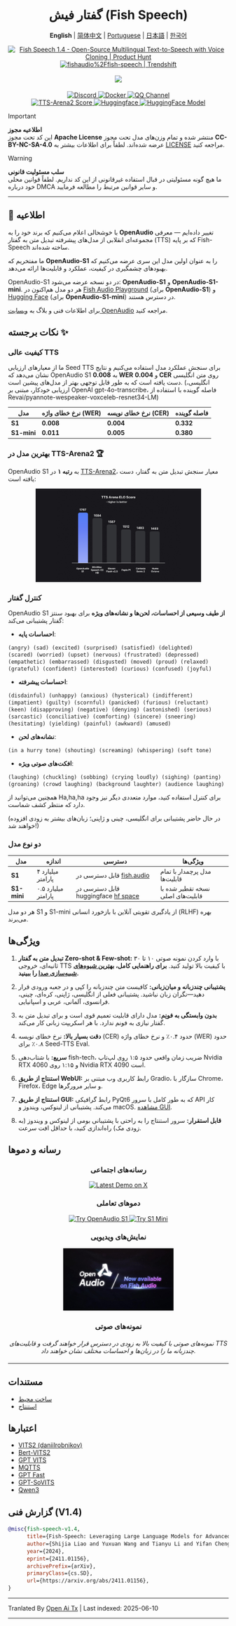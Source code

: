 <div align="center">
<h1>گفتار فیش (Fish Speech)</h1>

**English** | [简体中文](docs/README.zh.md) | [Portuguese](docs/README.pt-BR.md) | [日本語](docs/README.ja.md) | [한국어](docs/README.ko.md) <br>

<a href="https://www.producthunt.com/posts/fish-speech-1-4?embed=true&utm_source=badge-featured&utm_medium=badge&utm_souce=badge-fish&#0045;speech&#0045;1&#0045;4" target="_blank">
    <img src="https://api.producthunt.com/widgets/embed-image/v1/featured.svg?post_id=488440&theme=light" alt="Fish&#0032;Speech&#0032;1&#0046;4 - Open&#0045;Source&#0032;Multilingual&#0032;Text&#0045;to&#0045;Speech&#0032;with&#0032;Voice&#0032;Cloning | Product Hunt" style="width: 250px; height: 54px;" width="250" height="54" />
</a>
<a href="https://trendshift.io/repositories/7014" target="_blank">
    <img src="https://trendshift.io/api/badge/repositories/7014" alt="fishaudio%2Ffish-speech | Trendshift" style="width: 250px; height: 55px;" width="250" height="55"/>
</a>
<br>
</div>
<br>

<div align="center">
    <img src="https://count.getloli.com/get/@fish-speech?theme=asoul" /><br>
</div>

<br>

<div align="center">
    <a target="_blank" href="https://discord.gg/Es5qTB9BcN">
        <img alt="Discord" src="https://img.shields.io/discord/1214047546020728892?color=%23738ADB&label=Discord&logo=discord&logoColor=white&style=flat-square"/>
    </a>
    <a target="_blank" href="https://hub.docker.com/r/fishaudio/fish-speech">
        <img alt="Docker" src="https://img.shields.io/docker/pulls/fishaudio/fish-speech?style=flat-square&logo=docker"/>
    </a>
    <a target="_blank" href="https://pd.qq.com/s/bwxia254o">
      <img alt="QQ Channel" src="https://img.shields.io/badge/QQ-blue?logo=tencentqq">
    </a>
</div>

<div align="center">
    <a target="_blank" href="https://huggingface.co/spaces/TTS-AGI/TTS-Arena-V2">
      <img alt="TTS-Arena2 Score" src="https://img.shields.io/badge/TTS_Arena2-Rank_%231-gold?style=flat-square&logo=trophy&logoColor=white">
    </a>
    <a target="_blank" href="https://huggingface.co/spaces/fishaudio/fish-speech-1">
        <img alt="Huggingface" src="https://img.shields.io/badge/🤗%20-space%20demo-yellow"/>
    </a>
    <a target="_blank" href="https://huggingface.co/fishaudio/openaudio-s1-mini">
        <img alt="HuggingFace Model" src="https://img.shields.io/badge/🤗%20-models-orange"/>
    </a>
</div>

> [!IMPORTANT]
> **اطلاعیه مجوز**  
> این کد تحت مجوز **Apache License** منتشر شده و تمام وزن‌های مدل تحت مجوز **CC-BY-NC-SA-4.0** عرضه شده‌اند. لطفاً برای اطلاعات بیشتر به [LICENSE](LICENSE) مراجعه کنید.

> [!WARNING]
> **سلب مسئولیت قانونی**  
> ما هیچ گونه مسئولیتی در قبال استفاده غیرقانونی از این کد نداریم. لطفاً قوانین محلی خود درباره DMCA و سایر قوانین مرتبط را مطالعه فرمایید.

---

## 🎉 اطلاعیه

با خوشحالی اعلام می‌کنیم که برند خود را به **OpenAudio** تغییر داده‌ایم — معرفی مجموعه‌ای انقلابی از مدل‌های پیشرفته تبدیل متن به گفتار (TTS) که بر پایه Fish-Speech ساخته شده‌اند.

ما مفتخریم که **OpenAudio-S1** را به عنوان اولین مدل این سری عرضه می‌کنیم که بهبودهای چشمگیری در کیفیت، عملکرد و قابلیت‌ها ارائه می‌دهد.

OpenAudio-S1 در دو نسخه عرضه می‌شود: **OpenAudio-S1** و **OpenAudio-S1-mini**. هر دو مدل هم‌اکنون در [Fish Audio Playground](https://fish.audio) (برای **OpenAudio-S1**) و [Hugging Face](https://huggingface.co/fishaudio/openaudio-s1-mini) (برای **OpenAudio-S1-mini**) در دسترس هستند.

برای اطلاعات فنی و بلاگ به [وبسایت OpenAudio](https://openaudio.com/blogs/s1) مراجعه کنید.

## نکات برجسته ✨

### **کیفیت عالی TTS**

ما از معیارهای ارزیابی Seed TTS برای سنجش عملکرد مدل استفاده می‌کنیم و نتایج نشان می‌دهد که OpenAudio S1 به **0.008 WER** و **0.004 CER** روی متن انگلیسی دست یافته است که به طور قابل توجهی بهتر از مدل‌های پیشین است. (انگلیسی، ارزیابی خودکار، مبتنی بر OpenAI gpt-4o-transcribe، فاصله گوینده با استفاده از Revai/pyannote-wespeaker-voxceleb-resnet34-LM)

| مدل | نرخ خطای واژه (WER) | نرخ خطای نویسه (CER) | فاصله گوینده |
|-------|----------------------|---------------------------|------------------|
| **S1** | **0.008**  | **0.004**  | **0.332** |
| **S1-mini** | **0.011** | **0.005** | **0.380** |

### **بهترین مدل در TTS-Arena2** 🏆

OpenAudio S1 به **رتبه ۱** در [TTS-Arena2](https://arena.speechcolab.org/)، معیار سنجش تبدیل متن به گفتار، دست یافته است:

<div align="center">
    <img src="https://raw.githubusercontent.com/fishaudio/fish-speech/main/docs/assets/Elo.jpg" alt="TTS-Arena2 Ranking" style="width: 75%;" />
</div>

### **کنترل گفتار**

OpenAudio S1 **از طیف وسیعی از احساسات، لحن‌ها و نشانه‌های ویژه** برای بهبود سنتز گفتار پشتیبانی می‌کند:

- **احساسات پایه**:
```
(angry) (sad) (excited) (surprised) (satisfied) (delighted) 
(scared) (worried) (upset) (nervous) (frustrated) (depressed)
(empathetic) (embarrassed) (disgusted) (moved) (proud) (relaxed)
(grateful) (confident) (interested) (curious) (confused) (joyful)
```

- **احساسات پیشرفته**:
```
(disdainful) (unhappy) (anxious) (hysterical) (indifferent) 
(impatient) (guilty) (scornful) (panicked) (furious) (reluctant)
(keen) (disapproving) (negative) (denying) (astonished) (serious)
(sarcastic) (conciliative) (comforting) (sincere) (sneering)
(hesitating) (yielding) (painful) (awkward) (amused)
```

- **نشانه‌های لحن**:
```
(in a hurry tone) (shouting) (screaming) (whispering) (soft tone)
```

- **افکت‌های صوتی ویژه**:
```
(laughing) (chuckling) (sobbing) (crying loudly) (sighing) (panting)
(groaning) (crowd laughing) (background laughter) (audience laughing)
```

همچنین می‌توانید از Ha,ha,ha برای کنترل استفاده کنید، موارد متعددی دیگر نیز وجود دارد که منتظر کشف شماست.

(در حال حاضر پشتیبانی برای انگلیسی، چینی و ژاپنی؛ زبان‌های بیشتر به زودی افزوده خواهند شد!)

### **دو نوع مدل**

| مدل | اندازه | دسترسی | ویژگی‌ها |
|-------|------|--------------|----------|
| **S1** | ۴ میلیارد پارامتر | قابل دسترسی در [fish.audio](fish.audio) | مدل پرچمدار با تمام قابلیت‌ها |
| **S1-mini** | ۰.۵ میلیارد پارامتر | قابل دسترسی در huggingface [hf space](https://huggingface.co/spaces/fishaudio/openaudio-s1-mini) | نسخه تقطیر شده با قابلیت‌های اصلی |

هر دو مدل S1 و S1-mini از یادگیری تقویتی آنلاین با بازخورد انسانی (RLHF) بهره می‌برند.

## **ویژگی‌ها**

1. **تبدیل متن به گفتار Zero-shot & Few-shot:** با وارد کردن نمونه صوتی ۱۰ تا ۳۰ ثانیه‌ای، خروجی TTS با کیفیت بالا تولید کنید. **برای راهنمایی کامل، [بهترین شیوه‌های شبیه‌سازی صدا](https://docs.fish.audio/text-to-speech/voice-clone-best-practices) را ببینید.**

2. **پشتیبانی چندزبانه و میان‌زبانی:** کافیست متن چندزبانه را کپی و در جعبه ورودی قرار دهید—نگران زبان نباشید. پشتیبانی فعلی از انگلیسی، ژاپنی، کره‌ای، چینی، فرانسوی، آلمانی، عربی و اسپانیایی.

3. **بدون وابستگی به فونِم:** مدل دارای قابلیت تعمیم قوی است و برای تبدیل متن به گفتار نیازی به فونم ندارد. با هر اسکریپت زبانی کار می‌کند.

4. **دقت بسیار بالا:** نرخ خطای نویسه (CER) حدود ۰.۴٪ و نرخ خطای واژه (WER) حدود ۰.۸٪ برای Seed-TTS Eval.

5. **سریع:** با شتاب‌دهی fish-tech، ضریب زمان واقعی حدود ۱:۵ روی لپ‌تاپ Nvidia RTX 4060 و ۱:۱۵ روی Nvidia RTX 4090 است.

6. **استنتاج از طریق WebUI:** رابط کاربری وب مبتنی بر Gradio، سازگار با Chrome، Firefox، Edge و سایر مرورگرها.

7. **استنتاج از طریق GUI:** رابط گرافیکی PyQt6 که به طور کامل با سرور API کار می‌کند. پشتیبانی از لینوکس، ویندوز و macOS. [مشاهده GUI](https://github.com/AnyaCoder/fish-speech-gui).

8. **قابل استقرار:** سرور استنتاج را به راحتی با پشتیبانی بومی از لینوکس و ویندوز (به زودی مک) راه‌اندازی کنید، با حداقل افت سرعت.

## **رسانه و دموها**

<div align="center">

### **رسانه‌های اجتماعی**
<a href="https://x.com/FishAudio/status/1929915992299450398" target="_blank">
    <img src="https://img.shields.io/badge/𝕏-Latest_Demo-black?style=for-the-badge&logo=x&logoColor=white" alt="Latest Demo on X" />
</a>

### **دموهای تعاملی**
<a href="https://fish.audio" target="_blank">
    <img src="https://img.shields.io/badge/Fish_Audio-Try_OpenAudio_S1-blue?style=for-the-badge" alt="Try OpenAudio S1" />
</a>
<a href="https://huggingface.co/spaces/fishaudio/openaudio-s1-mini" target="_blank">
    <img src="https://img.shields.io/badge/Hugging_Face-Try_S1_Mini-yellow?style=for-the-badge" alt="Try S1 Mini" />
</a>

### **نمایش‌های ویدیویی**

<a href="https://www.youtube.com/watch?v=SYuPvd7m06A" target="_blank">
    <img src="https://raw.githubusercontent.com/fishaudio/fish-speech/main/docs/assets/Thumbnail.jpg" alt="OpenAudio S1 Video" style="width: 50%;" />
</a>

### **نمونه‌های صوتی**
<div style="margin: 20px 0;">
    <em>نمونه‌های صوتی با کیفیت بالا به زودی در دسترس قرار خواهند گرفت و قابلیت‌های TTS چندزبانه ما را در زبان‌ها و احساسات مختلف نشان خواهند داد.</em>
</div>

</div>

---

## مستندات

- [ساخت محیط](https://raw.githubusercontent.com/fishaudio/fish-speech/main/docs/en/install.md)
- [استنتاج](https://raw.githubusercontent.com/fishaudio/fish-speech/main/docs/en/inference.md)

## اعتبارها

- [VITS2 (daniilrobnikov)](https://github.com/daniilrobnikov/vits2)
- [Bert-VITS2](https://github.com/fishaudio/Bert-VITS2)
- [GPT VITS](https://github.com/innnky/gpt-vits)
- [MQTTS](https://github.com/b04901014/MQTTS)
- [GPT Fast](https://github.com/pytorch-labs/gpt-fast)
- [GPT-SoVITS](https://github.com/RVC-Boss/GPT-SoVITS)
- [Qwen3](https://github.com/QwenLM/Qwen3)

## گزارش فنی (V1.4)
```bibtex
@misc{fish-speech-v1.4,
      title={Fish-Speech: Leveraging Large Language Models for Advanced Multilingual Text-to-Speech Synthesis},
      author={Shijia Liao and Yuxuan Wang and Tianyu Li and Yifan Cheng and Ruoyi Zhang and Rongzhi Zhou and Yijin Xing},
      year={2024},
      eprint={2411.01156},
      archivePrefix={arXiv},
      primaryClass={cs.SD},
      url={https://arxiv.org/abs/2411.01156},
}
```


---


Tranlated By [Open Ai Tx](https://github.com/OpenAiTx/OpenAiTx) | Last indexed: 2025-06-10


---